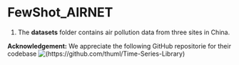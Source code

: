 # FewShot_AIRNET

1. The **datasets** folder contains air pollution data from three sites in China.




**Acknowledgement:**
We appreciate the following GitHub repositorie for their codebase
![(https://github.com/thuml/Time-Series-Library)]([https://github.com/user-attachments/assets/ee2c545a-2aec-42dc-ba44-c9a9c47dd6ca](https://github.com/thuml/Time-Series-Library))


 
